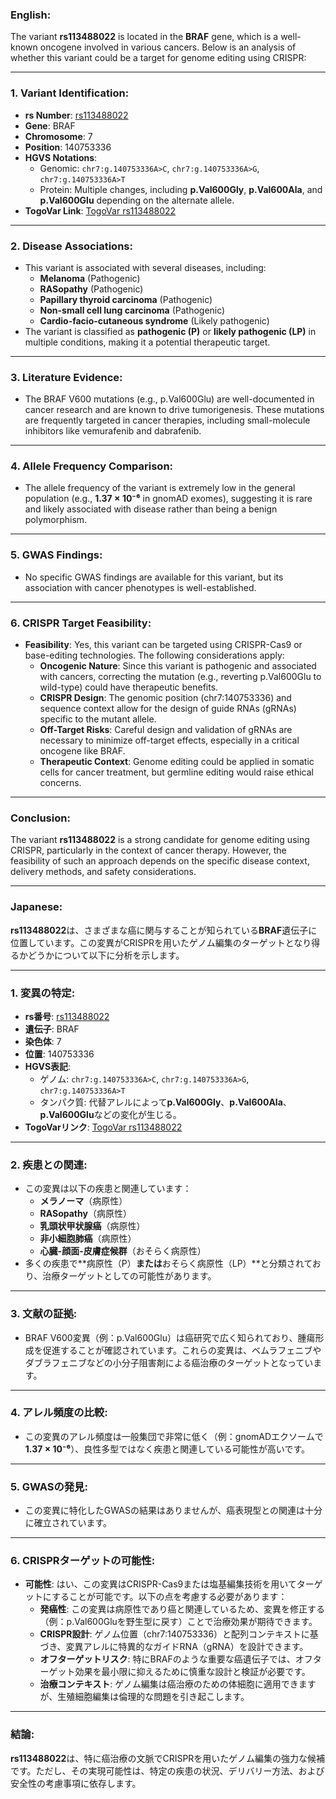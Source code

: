 ### English:
The variant **rs113488022** is located in the **BRAF** gene, which is a well-known oncogene involved in various cancers. Below is an analysis of whether this variant could be a target for genome editing using CRISPR:

---

### 1. **Variant Identification**:
- **rs Number**: [rs113488022](https://identifiers.org/dbsnp/rs113488022)
- **Gene**: BRAF
- **Chromosome**: 7
- **Position**: 140753336
- **HGVS Notations**:
  - Genomic: `chr7:g.140753336A>C`, `chr7:g.140753336A>G`, `chr7:g.140753336A>T`
  - Protein: Multiple changes, including **p.Val600Gly**, **p.Val600Ala**, and **p.Val600Glu** depending on the alternate allele.
- **TogoVar Link**: [TogoVar rs113488022](https://togovar.org/variant/rs113488022)

---

### 2. **Disease Associations**:
- This variant is associated with several diseases, including:
  - **Melanoma** (Pathogenic)
  - **RASopathy** (Pathogenic)
  - **Papillary thyroid carcinoma** (Pathogenic)
  - **Non-small cell lung carcinoma** (Pathogenic)
  - **Cardio-facio-cutaneous syndrome** (Likely pathogenic)
- The variant is classified as **pathogenic (P)** or **likely pathogenic (LP)** in multiple conditions, making it a potential therapeutic target.

---

### 3. **Literature Evidence**:
- The BRAF V600 mutations (e.g., p.Val600Glu) are well-documented in cancer research and are known to drive tumorigenesis. These mutations are frequently targeted in cancer therapies, including small-molecule inhibitors like vemurafenib and dabrafenib.

---

### 4. **Allele Frequency Comparison**:
- The allele frequency of the variant is extremely low in the general population (e.g., **1.37 × 10⁻⁶** in gnomAD exomes), suggesting it is rare and likely associated with disease rather than being a benign polymorphism.

---

### 5. **GWAS Findings**:
- No specific GWAS findings are available for this variant, but its association with cancer phenotypes is well-established.

---

### 6. **CRISPR Target Feasibility**:
- **Feasibility**: Yes, this variant can be targeted using CRISPR-Cas9 or base-editing technologies. The following considerations apply:
  - **Oncogenic Nature**: Since this variant is pathogenic and associated with cancers, correcting the mutation (e.g., reverting p.Val600Glu to wild-type) could have therapeutic benefits.
  - **CRISPR Design**: The genomic position (chr7:140753336) and sequence context allow for the design of guide RNAs (gRNAs) specific to the mutant allele.
  - **Off-Target Risks**: Careful design and validation of gRNAs are necessary to minimize off-target effects, especially in a critical oncogene like BRAF.
  - **Therapeutic Context**: Genome editing could be applied in somatic cells for cancer treatment, but germline editing would raise ethical concerns.

---

### Conclusion:
The variant **rs113488022** is a strong candidate for genome editing using CRISPR, particularly in the context of cancer therapy. However, the feasibility of such an approach depends on the specific disease context, delivery methods, and safety considerations.

---

### Japanese:
**rs113488022**は、さまざまな癌に関与することが知られている**BRAF**遺伝子に位置しています。この変異がCRISPRを用いたゲノム編集のターゲットとなり得るかどうかについて以下に分析を示します。

---

### 1. **変異の特定**:
- **rs番号**: [rs113488022](https://identifiers.org/dbsnp/rs113488022)
- **遺伝子**: BRAF
- **染色体**: 7
- **位置**: 140753336
- **HGVS表記**:
  - ゲノム: `chr7:g.140753336A>C`, `chr7:g.140753336A>G`, `chr7:g.140753336A>T`
  - タンパク質: 代替アレルによって**p.Val600Gly**、**p.Val600Ala**、**p.Val600Glu**などの変化が生じる。
- **TogoVarリンク**: [TogoVar rs113488022](https://togovar.org/variant/rs113488022)

---

### 2. **疾患との関連**:
- この変異は以下の疾患と関連しています：
  - **メラノーマ**（病原性）
  - **RASopathy**（病原性）
  - **乳頭状甲状腺癌**（病原性）
  - **非小細胞肺癌**（病原性）
  - **心臓-顔面-皮膚症候群**（おそらく病原性）
- 多くの疾患で**病原性（P）**または**おそらく病原性（LP）**と分類されており、治療ターゲットとしての可能性があります。

---

### 3. **文献の証拠**:
- BRAF V600変異（例：p.Val600Glu）は癌研究で広く知られており、腫瘍形成を促進することが確認されています。これらの変異は、ベムラフェニブやダブラフェニブなどの小分子阻害剤による癌治療のターゲットとなっています。

---

### 4. **アレル頻度の比較**:
- この変異のアレル頻度は一般集団で非常に低く（例：gnomADエクソームで**1.37 × 10⁻⁶**）、良性多型ではなく疾患と関連している可能性が高いです。

---

### 5. **GWASの発見**:
- この変異に特化したGWASの結果はありませんが、癌表現型との関連は十分に確立されています。

---

### 6. **CRISPRターゲットの可能性**:
- **可能性**: はい、この変異はCRISPR-Cas9または塩基編集技術を用いてターゲットにすることが可能です。以下の点を考慮する必要があります：
  - **発癌性**: この変異は病原性であり癌と関連しているため、変異を修正する（例：p.Val600Gluを野生型に戻す）ことで治療効果が期待できます。
  - **CRISPR設計**: ゲノム位置（chr7:140753336）と配列コンテキストに基づき、変異アレルに特異的なガイドRNA（gRNA）を設計できます。
  - **オフターゲットリスク**: 特にBRAFのような重要な癌遺伝子では、オフターゲット効果を最小限に抑えるために慎重な設計と検証が必要です。
  - **治療コンテキスト**: ゲノム編集は癌治療のための体細胞に適用できますが、生殖細胞編集は倫理的な問題を引き起こします。

---

### 結論:
**rs113488022**は、特に癌治療の文脈でCRISPRを用いたゲノム編集の強力な候補です。ただし、その実現可能性は、特定の疾患の状況、デリバリー方法、および安全性の考慮事項に依存します。